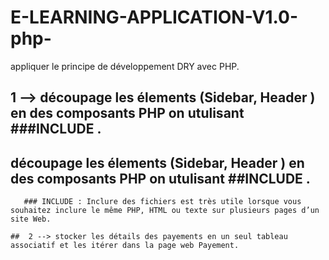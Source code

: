 # E-LEARNING-APPLICATION-V1.0-php-
appliquer le principe de développement DRY avec PHP.




 ## 1 --> découpage les élements (Sidebar, Header ) en des composants PHP on utulisant ###INCLUDE .

 ## découpage les élements (Sidebar, Header ) en des composants PHP on utulisant ##INCLUDE .

       ### INCLUDE : Inclure des fichiers est très utile lorsque vous souhaitez inclure le même PHP, HTML ou texte sur plusieurs pages d’un site Web.

    ##  2 --> stocker les détails des payements en un seul tableau associatif et les itérer dans la page web Payement.
